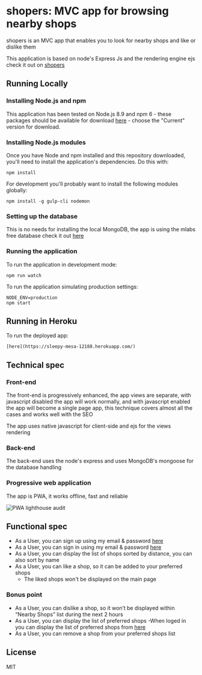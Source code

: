 # shopers: MVC app for browsing nearby shops
shopers is an MVC app that enables you to look for nearby shops and like or dislike them

This application is based on node's Express Js and the rendering engine ejs
check it out on [shopers](https://sleepy-mesa-12188.herokuapp.com/)

## Running Locally

### Installing Node.js and npm

This application has been tested on Node.js 8.9 and npm 6 - these packages should
be available for download [here](https://nodejs.org/en/) - choose the "Current"
version for download.

### Installing Node.js modules

Once you have Node and npm installed and this repository downloaded, you'll need
to install the application's dependencies. Do this with:

    npm install

For development you'll probably want to install the following modules globally:

    npm install -g gulp-cli nodemon

### Setting up the database

This is no needs for installing the local MongoDB, the app is using the mlabs free database
check it out [here](https://mlab.com/)

### Running the application

To run the application in development mode:
	
	npm run watch

To run the application simulating production settings:

    NODE_ENV=production
    npm start

## Running in Heroku

To run the deployed app:

	[here](https://sleepy-mesa-12188.herokuapp.com/)

## Technical spec

### Front-end

The front-end is progressively enhanced, the app views are separate,
with javascript disabled the app will work normally, and with javascript 
enabled the app will become a single page app, this technique covers almost 
all the cases and works well with the SEO

The app uses native javascript for client-side and ejs for the views rendering

### Back-end

The back-end uses the node's express and uses MongoDB's mongoose for the database handling

### Progressive web application

The app is PWA, it works offline, fast and reliable

![PWA lighthouse audit](https://github.com/shutsugan/shopers/blob/master/audit.png)

## Functional spec

- As a User, you can sign up using my email & password [here](https://sleepy-mesa-12188.herokuapp.com/signup)
- As a User, you can sign in using my email & password [here](https://sleepy-mesa-12188.herokuapp.com/login)
- As a User, you can display the list of shops sorted by distance, you can also sort by name
- As a User, you can like a shop, so it can be added to your preferred shops
	- The liked shops won't be displayed on the main page

### Bonus point

- As a User, you can dislike a shop, so it won’t be displayed within “Nearby Shops” list during the next 2 hours
- As a User, you can display the list of preferred shops 
	-When loged in you can display the list of preferred shops from [here](https://sleepy-mesa-12188.herokuapp.com/favorit)
- As a User, you can remove a shop from your preferred shops list

## License

MIT